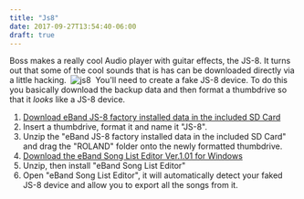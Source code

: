 ```yaml
---
title: "Js8"
date: 2017-09-27T13:54:40-06:00
draft: true
---
```


Boss makes a really cool Audio player with guitar effects, the JS-8. It turns out that some of the cool sounds that is has can be downloaded directly via a little hacking.
​
![js8](/content/images/2017/08/js8.jpg)
​
You'll need to create a fake JS-8 device. To do this you basically download the backup data and then format a thumbdrive so that it *looks* like a JS-8 device.
​
1.  [Download eBand JS-8 factory installed data in the included SD Card](http://roland.com/support/article/?q=downloads&p=JS-8&id=62153672)
2.  Insert a thumbdrive, format it and name it "JS-8".
3.  Unzip the "eBand JS-8 factory installed data in the included SD Card" and drag the "ROLAND" folder onto the newly formatted thumbdrive.
4.  [Download the eBand Song List Editor Ver.1.01 for Windows](http://www.boss.info/support/by_product/eband_js-10/updates_drivers/5410)
5.  Unzip, then install "eBand Song List Editor"
6.  Open "eBand Song List Editor", it will automatically detect your faked JS-8 device and allow you to export all the songs from it.